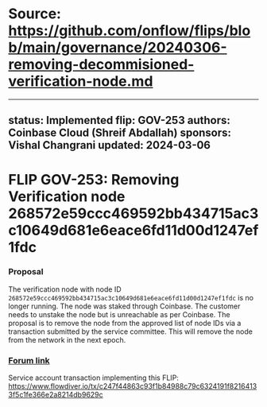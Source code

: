 # Source: https://github.com/onflow/flips/blob/main/governance/20240306-removing-decommisioned-verification-node.md

---
status: Implemented 
flip: GOV-253
authors: Coinbase Cloud (Shreif Abdallah)
sponsors: Vishal Changrani
updated: 2024-03-06
---

# FLIP GOV-253: Removing Verification node 268572e59ccc469592bb434715ac3c10649d681e6eace6fd11d00d1247ef1fdc


### Proposal
The verification node with node ID `268572e59ccc469592bb434715ac3c10649d681e6eace6fd11d00d1247ef1fdc` is no longer running.
The node was staked through Coinbase. The customer needs to unstake the node but is unreachable as per Coinbase.
The proposal is to remove the node from the approved list of node IDs via a transaction submitted by the service committee.
This will remove the node from the network in the next epoch.

### [Forum link](https://github.com/onflow/flips/issues/253)

Service account transaction implementing this FLIP: https://www.flowdiver.io/tx/c247f44863c93f1b84988c79c6324191f82164133f5c1fe366e2a8214db9629c
